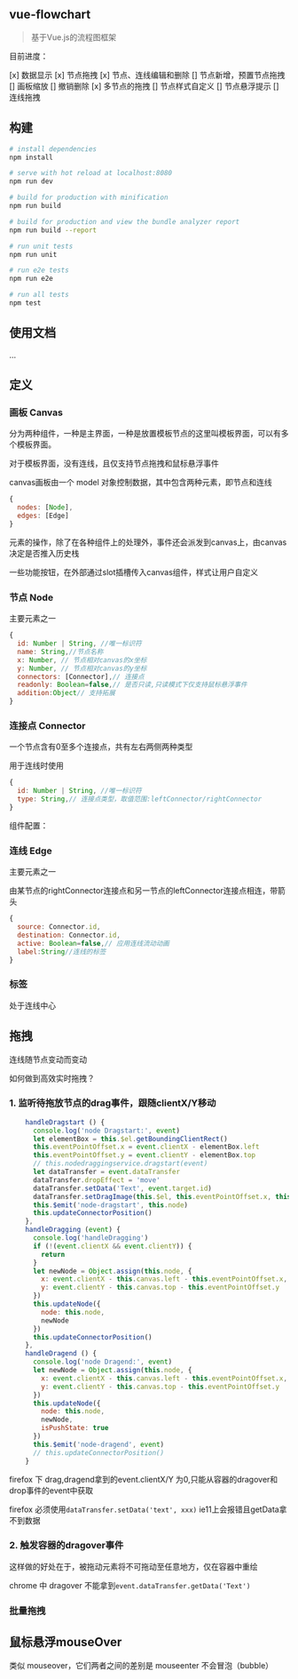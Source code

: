 ## vue-flowchart

> 基于Vue.js的流程图框架

目前进度：

[x] 数据显示
[x] 节点拖拽
[x] 节点、连线编辑和删除
[] 节点新增，预置节点拖拽
[] 画板缩放
[] 撤销删除
[x] 多节点的拖拽
[] 节点样式自定义
[] 节点悬浮提示
[] 连线拖拽

## 构建

``` bash
# install dependencies
npm install

# serve with hot reload at localhost:8080
npm run dev

# build for production with minification
npm run build

# build for production and view the bundle analyzer report
npm run build --report

# run unit tests
npm run unit

# run e2e tests
npm run e2e

# run all tests
npm test
```
## 使用文档

...

## 定义

### 画板 Canvas

分为两种组件，一种是主界面，一种是放置模板节点的这里叫模板界面，可以有多个模板界面。

对于模板界面，没有连线，且仅支持节点拖拽和鼠标悬浮事件

canvas画板由一个 model 对象控制数据，其中包含两种元素，即节点和连线

```javascript
{
  nodes: [Node],
  edges: [Edge]
}
```

元素的操作，除了在各种组件上的处理外，事件还会派发到canvas上，由canvas决定是否推入历史栈

一些功能按钮，在外部通过slot插槽传入canvas组件，样式让用户自定义

### 节点 Node

主要元素之一

```js
{
  id: Number | String, //唯一标识符
  name: String,//节点名称
  x: Number, // 节点相对canvas的x坐标
  y: Number, // 节点相对canvas的y坐标
  connectors: [Connector],// 连接点
  readonly: Boolean=false,// 是否只读,只读模式下仅支持鼠标悬浮事件
  addition:Object// 支持拓展
}
```

### 连接点 Connector

一个节点含有0至多个连接点，共有左右两侧两种类型

用于连线时使用

```javascript
{
  id: Number | String, //唯一标识符
  type: String,// 连接点类型，取值范围:leftConnector/rightConnector
}
```

组件配置：


### 连线 Edge

主要元素之一

由某节点的rightConnector连接点和另一节点的leftConnector连接点相连，带箭头

```javascript
{
  source: Connector.id,
  destination: Connector.id,
  active: Boolean=false,// 应用连线流动动画
  label:String//连线的标签
}
```

### 标签 

处于连线中心


## 拖拽

连线随节点变动而变动

如何做到高效实时拖拽？

### 1. 监听待拖放节点的drag事件，跟随clientX/Y移动

```js
    handleDragstart () {
      console.log('node Dragstart:', event)
      let elementBox = this.$el.getBoundingClientRect()
      this.eventPointOffset.x = event.clientX - elementBox.left
      this.eventPointOffset.y = event.clientY - elementBox.top
      // this.nodedraggingservice.dragstart(event)
      let dataTransfer = event.dataTransfer
      dataTransfer.dropEffect = 'move'
      dataTransfer.setData('Text', event.target.id)
      dataTransfer.setDragImage(this.$el, this.eventPointOffset.x, this.eventPointOffset.y)
      this.$emit('node-dragstart', this.node)
      this.updateConnectorPosition()
    },
    handleDragging (event) {
      console.log('handleDragging')
      if (!(event.clientX && event.clientY)) {
        return
      }
      let newNode = Object.assign(this.node, {
        x: event.clientX - this.canvas.left - this.eventPointOffset.x,
        y: event.clientY - this.canvas.top - this.eventPointOffset.y
      })
      this.updateNode({
        node: this.node,
        newNode
      })
      this.updateConnectorPosition()
    },
    handleDragend () {
      console.log('node Dragend:', event)
      let newNode = Object.assign(this.node, {
        x: event.clientX - this.canvas.left - this.eventPointOffset.x,
        y: event.clientY - this.canvas.top - this.eventPointOffset.y
      })
      this.updateNode({
        node: this.node,
        newNode,
        isPushState: true
      })
      this.$emit('node-dragend', event)
      // this.updateConnectorPosition()
    }
```
firefox 下 drag,dragend拿到的event.clientX/Y 为0,只能从容器的dragover和drop事件的event中获取

firefox 必须使用`dataTransfer.setData('text', xxx)` ie11上会报错且getData拿不到数据

### 2. 触发容器的dragover事件

这样做的好处在于，被拖动元素将不可拖动至任意地方，仅在容器中重绘 

chrome 中 dragover 不能拿到`event.dataTransfer.getData('Text')`

### 批量拖拽

## 鼠标悬浮mouseOver

类似 mouseover，它们两者之间的差别是 mouseenter 不会冒泡（bubble）